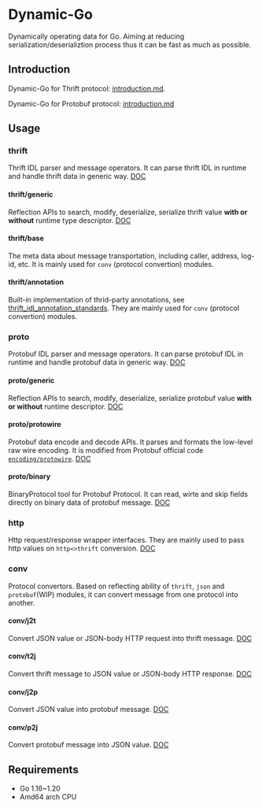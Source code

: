 # Dynamic-Go
Dynamically operating data for Go. Aiming at reducing serialization/deserializtion process thus it can be fast as much as possible.

## Introduction
Dynamic-Go for Thrift protocol: [introduction.md](introduction.md).

Dynamic-Go for Protobuf protocol: [introduction.md](./proto/INTRODUCTION.md)

## Usage
### thrift
Thrift IDL parser and message operators. It can parse thrift IDL in runtime and handle thrift data in generic way.
[DOC](thrift/README.md)

#### thrift/generic
Reflection APIs to search, modify, deserialize, serialize thrift value **with or without** runtime type descriptor.
[DOC](thrift/generic/README.md)

#### thrift/base 
The meta data about message transportation, including caller, address, log-id, etc. It is mainly used for `conv` (protocol convertion) modules.

#### thrift/annotation 
Built-in implementation of thrid-party annotations, see [thrift_idl_annotation_standards](https://www.cloudwego.io/docs/kitex/tutorials/advanced-feature/generic-call/thrift_idl_annotation_standards/). They are mainly used for `conv` (protocol convertion) modules. 

### proto
Protobuf IDL parser and message operators. It can parse protobuf IDL in runtime and handle protobuf data in generic way.
[DOC](proto/README.md)

#### proto/generic
Reflection APIs to search, modify, deserialize, serialize protobuf value **with or without** runtime descriptor.
[DOC](proto/generic/README.md)

#### proto/protowire
Protobuf data encode and decode APIs. It parses and formats the low-level raw wire encoding. It is modified from Protobuf official code [`encoding/protowire`](https://pkg.go.dev/google.golang.org/protobuf/encoding/protowire).
[DOC](proto/protowire/README.md)

#### proto/binary
BinaryProtocol tool for Protobuf Protocol. It can read, wirte and skip fields directly on binary data of protobuf message.
[DOC](proto/binary/README.md)

### http
Http request/response wrapper interfaces. They are mainly used to pass http values on `http<>thrift` conversion. 
[DOC](http/README.md)

### conv
Protocol convertors. Based on reflecting ability of `thrift`, `json` and `protobuf`(WIP) modules, it can convert message from one protocol into another. 

#### conv/j2t
Convert JSON value or JSON-body HTTP request into thrift message.
[DOC](conv/j2t/README.md)

#### conv/t2j
Convert thrift message to JSON value or JSON-body HTTP response.
[DOC](conv/t2j/README.md)

#### conv/j2p
Convert JSON value into protobuf message.
[DOC](conv/j2p/README.md)

#### conv/p2j
Convert protobuf message into JSON value.
[DOC](conv/p2j/README.md)

## Requirements
- Go 1.16~1.20
- Amd64 arch CPU
